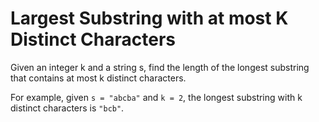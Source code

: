 ﻿# Largest Substring with at most K Distinct Characters
Given an integer k and a string s, find the length of the longest substring that contains at most k distinct characters.

For example, given `s = "abcba"` and `k = 2`, the longest substring with k distinct characters is `"bcb"`.